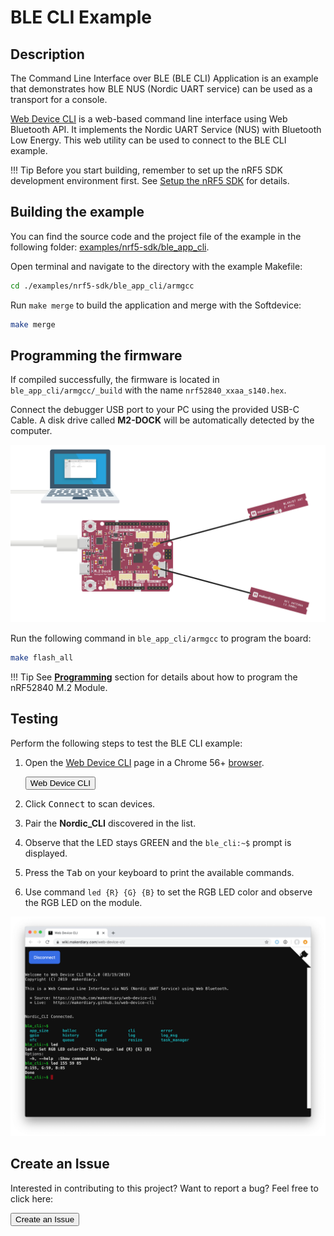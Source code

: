 # BLE CLI Example

## Description

The Command Line Interface over BLE (BLE CLI) Application is an example that demonstrates how BLE NUS (Nordic UART service) can be used as a transport for a console.

[Web Device CLI](https://github.com/makerdiary/web-device-cli) is a web-based command line interface using Web Bluetooth API. It implements the Nordic UART Service (NUS) with Bluetooth Low Energy. This web utility can be used to connect to the BLE CLI example.

!!! Tip
	Before you start building, remember to set up the nRF5 SDK development environment first. See [Setup the nRF5 SDK](../setup.md) for details.

## Building the example

You can find the source code and the project file of the example in the following folder: [examples/nrf5-sdk/ble_app_cli](https://github.com/makerdiary/nrf52840-m2-devkit/tree/master/examples/nrf5-sdk/ble_app_cli).

Open terminal and navigate to the directory with the example Makefile:

``` sh
cd ./examples/nrf5-sdk/ble_app_cli/armgcc
```

Run `make merge` to build the application and merge with the Softdevice:

``` sh
make merge
```

## Programming the firmware

If compiled successfully, the firmware is located in `ble_app_cli/armgcc/_build` with the name `nrf52840_xxaa_s140.hex`.

Connect the debugger USB port to your PC using the provided USB-C Cable. A disk drive called **M2-DOCK** will be automatically detected by the computer.

![](../../assets/images/programming-firmware.png)


Run the following command in `ble_app_cli/armgcc` to program the board:

``` sh
make flash_all
```

!!! Tip
	See **[Programming](../../programming.md)** section for details about how to program the nRF52840 M.2 Module.

## Testing

Perform the following steps to test the BLE CLI example:

1. Open the [Web Device CLI](https://wiki.makerdiary.com/web-device-cli/) page in a Chrome 56+ [browser](https://github.com/WebBluetoothCG/web-bluetooth/blob/master/implementation-status.md).

	<a href="https://wiki.makerdiary.com/web-device-cli/" target="_blank"><button data-md-color-primary="red-bud">Web Device CLI</button></a>

2. Click <kbd>Connect</kbd> to scan devices.

3. Pair the **Nordic_CLI** discovered in the list.

4. Observe that the LED stays GREEN and the `ble_cli:~$` prompt is displayed.

5. Press the <kbd>Tab</kbd> on your keyboard to print the available commands.

6. Use command `led {R} {G} {B}` to set the RGB LED color and observe the RGB LED on the module.

[![](assets/images/ble-app-cli-example.png)](assets/images/ble-app-cli-example.png)

## Create an Issue

Interested in contributing to this project? Want to report a bug? Feel free to click here:

<a href="https://github.com/makerdiary/nrf52840-m2-devkit/issues/new?title=nRF5%20SDK-BLE%20CLI:%20%3Ctitle%3E"><button data-md-color-primary="red-bud"><i class="fa fa-github"></i> Create an Issue</button></a>
